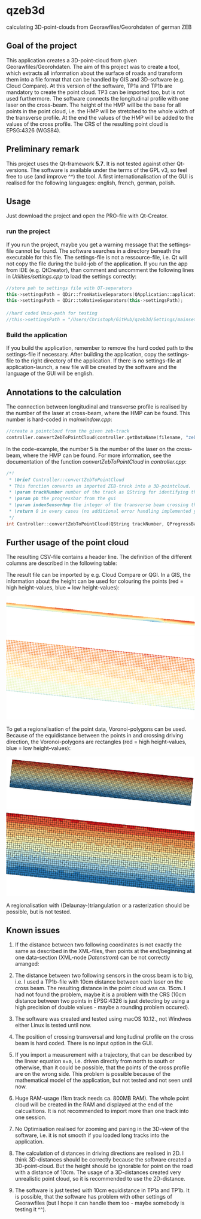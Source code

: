 # qzeb3d
calculating 3D-point-clouds from Georawfiles/Georohdaten of german ZEB

## Goal of the project
This application creates a 3D-point-cloud from given Georawfiles/Georohdaten.
The aim of this project was to create a tool, which extracts all information about the surface of roads and transform them into a file format that can be handled by GIS and 3D-software (e.g. Cloud Compare).
At this version of the software, TP1a and TP1b are mandatory to create the point cloud. TP3 can be imported too, but is not used furthermore.
The software connects the longitudinal profile with one laser on the cross-beam. The height of the HMP will be the base for all points in the point cloud, i.e. the HMP will be stretched to the whole width of the transverse profile. At the end the values of the HMP will be added to the values of the cross profile.
The CRS of the resulting point cloud is EPSG:4326 (WGS84).

## Preliminary remark
This project uses the Qt-framework **5.7**. It is not tested against other Qt-versions.
The software is available under the terms of the GPL v3, so feel free to use (and improve ^^) the tool.
A first internationalisation of the GUI is realised for the following languages: english, french, german, polish.

## Usage
Just download the project and open the PRO-file with Qt-Creator.

### run the project
If you run the project, maybe you get a warning message that the settings-file cannot be found. The software searches in a directory beneath the executable for this file. The settings-file is not a ressource-file, i.e. Qt will not copy the file during the build-job of the application. If you run the app from IDE (e.g. QtCreator), than comment and uncomment the following lines in *Utilities/settings.cpp* to load the settings correctly:
```c++
//store pah to settings file with QT-separators
this->settingsPath = QDir::fromNativeSeparators(QApplication::applicationDirPath()) + "/Settings/mainsettings.ini";
this->settingsPath = QDir::toNativeSeparators(this->settingsPath);

//hard coded Unix-path for testing
//this->settingsPath = "/Users/Christoph/GitHub/qzeb3d/Settings/mainsettings.ini";
```

### Build the application
If you build the application, remember to remove the hard coded path to the settings-file if necessary.
After building the application, copy the settings-file to the right directory of the application. If there is no settings-file at application-launch, a new file will be created by the software and the language of the GUI will be english.

## Annotations to the calculation
The connection between longitudinal and transverse profile is realised by the number of the laser at cross-beam, where the HMP can be found. This number is hard-coded in *mainwindow.cpp*:
```c++
//create a pointcloud from the given zeb-track
controller.convertZebToPointCloud(controller.getDataName(filename, "zeb"), ui->progressBar, 5, this->ui->textEdit);

```
In the code-example, the number 5 is the number of the laser on the cross-beam, where the HMP can be found. For more information, see the documentation of the function *convertZebToPointCloud* in *controller.cpp*:
```c++
/*!
 * \brief Controller::convertZebToPointCloud
 * This function converts an imported ZEB-track into a 3D-pointcloud.
 * \param trackNumber number of the track as QString for identifying the track
 * \param pb the progressbar from the gui
 * \param indexSensorHmp the integer of the transverse beam crossing the HMP, starting by one at the right side in driving direction
 * \return 0 in every cases (no additional error handling implemented yet)
 */
int Controller::convertZebToPointCloud(QString trackNumber, QProgressBar *pb, int indexSensorHmp, QTextEdit *te) {...}
```

## Further usage of the point cloud
The resulting CSV-file contains a header line. The definition of the different columns are described in the following table:

The result file can be imported by e.g. Cloud Compare or QGI. In a GIS, the information about the height can be used for colouring the points (red = high height-values, blue = low height-values):
<p align="center">
<img src="screenshots/Result-Data1.png">
<img src="screenshots/Result-Data2.png">
</p>

To get a regionalisation of the point data, Voronoi-polygons can be used. Because of the equidistance between the points in and crossing driving direction, the Voronoi-polygons are rectangles (red = high height-values, blue = low height-values):
<p align="center">
<img src="screenshots/voronoi1.png">
<img src="screenshots/voronoi2.png">
</p>

A regionalisation with (Delaunay-)triangulation or a rasterization should be possible, but is not tested.

## Known issues
1. If the distance between two following coordinates is not exactly the same as described in the XML-files, then points at the end/beginning at one data-section (XML-node *Datenstrom*) can be not correctly arranged:

2. The distance between two following sensors in the cross beam is to big, i.e. I used a TP1b-file with 10cm distance between each laser on the cross beam. The resulting distance in the point cloud was ca. 15cm. I had not found the problem, maybe it is a problem with the CRS (10cm distance between two points in EPSG:4326 is just detecting by using a high precision of double values - maybe a rounding problem occured).
3. The software was created and tested using macOS 10.12., not Windwos either Linux is tested until now.
4. The position of crossing transversal and longitudinal profile on the cross beam is hard coded. There is no input option in the GUI.
5. If you import a measurement with a trajectory, that can be described by the linear equation x=a, i.e. driven directly from north to south or otherwise, than it could be possible, that the points of the cross profile are on the wrong side. This problem is possible because of the mathematical model of the application, but not tested and not seen until now.
6. Huge RAM-usage (1km track needs ca. 800MB RAM). The whole point cloud will be created in the RAM and displayed at the end of the calcualtions. It is not recommended to import more than one track into one session.
7. No Optimisation realised for zooming and paning in the 3D-view of the software, i.e. it is not smooth if you loaded long tracks into the application.
8. The calculation of distances in driving directions are realised in 2D. I think 3D-distances should be correctly because the software created a 3D-point-cloud. But the height should be ignorable for point on the road with a distance of 10cm. The usage of a 3D-distances created very unrealistic point cloud, so it is recommended to use the 2D-distance.
9. The software is just tested with 10cm equidistance in TP1a and TP1b. It is possible, that the software has problem with other settings of Georawfiles (but I hope it can handle them too - maybe somebody is testing it ^^).
